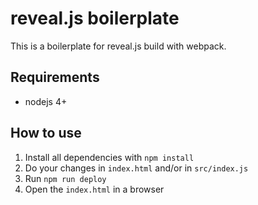 # reveal.js boilerplate

This is a boilerplate for reveal.js build with webpack.

## Requirements

- nodejs 4+

## How to use

1. Install all dependencies with `npm install`
2. Do your changes in `index.html` and/or in `src/index.js`
3. Run `npm run deploy`
4. Open the `index.html` in a browser
